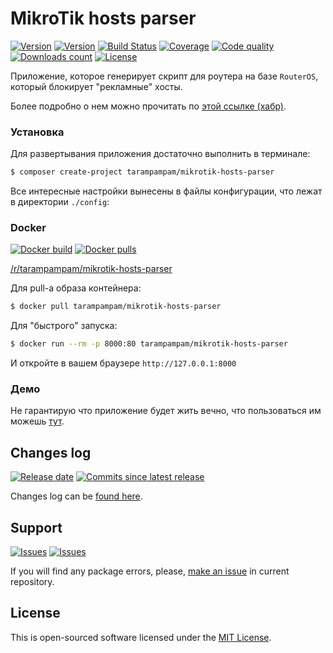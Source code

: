 # MikroTik hosts parser

[![Version][badge_packagist_version]][link_packagist]
[![Version][badge_php_version]][link_packagist]
[![Build Status][badge_build_status]][link_build_status]
[![Coverage][badge_coverage]][link_coverage]
[![Code quality][badge_code_quality]][link_coverage]
[![Downloads count][badge_downloads_count]][link_packagist]
[![License][badge_license]][link_license]

Приложение, которое генерирует скрипт для роутера на базе `RouterOS`, который блокирует "рекламные" хосты.

Более подробно о нем можно прочитать по [этой ссылке (хабр)][habr].

### Установка

Для развертывания приложения достаточно выполнить в терминале:

```bash
$ composer create-project tarampampam/mikrotik-hosts-parser
```

Все интересные настройки вынесены в файлы конфигурации, что лежат в директории `./config`:

### Docker

[![Docker build][badge_docker_build]][link_docker_build]
[![Docker pulls][badge_docker_pulls]][link_docker_pulls]

[/r/tarampampam/mikrotik-hosts-parser][docker_hub]

Для pull-а образа контейнера:

```bash
$ docker pull tarampampam/mikrotik-hosts-parser
```

Для "быстрого" запуска:

```bash
$ docker run --rm -p 8000:80 tarampampam/mikrotik-hosts-parser
```

И откройте в вашем браузере `http://127.0.0.1:8000`

### Демо

Не гарантирую что приложение будет жить вечно, что пользоваться им можешь [тут][demo].

## Changes log

[![Release date][badge_release_date]][link_releases]
[![Commits since latest release][badge_commits_since_release]][link_commits]

Changes log can be [found here][link_changes_log].

## Support

[![Issues][badge_issues]][link_issues]
[![Issues][badge_pulls]][link_pulls]

If you will find any package errors, please, [make an issue][link_create_issue] in current repository.

## License

This is open-sourced software licensed under the [MIT License][link_license].

[badge_packagist_version]:https://img.shields.io/packagist/v/tarampampam/mikrotik-hosts-parser.svg?style=flat-square&maxAge=180
[badge_php_version]:https://img.shields.io/packagist/php-v/tarampampam/mikrotik-hosts-parser.svg?style=flat-square&longCache=true
[badge_build_status]:https://img.shields.io/scrutinizer/build/g/tarampampam/mikrotik-hosts-parser.svg?style=flat-square&maxAge=180&logo=scrutinizer
[badge_code_quality]:https://img.shields.io/scrutinizer/g/tarampampam/mikrotik-hosts-parser.svg?style=flat-square&maxAge=180
[badge_coverage]:https://img.shields.io/scrutinizer/coverage/g/tarampampam/mikrotik-hosts-parser.svg?style=flat-square&maxAge=180
[badge_downloads_count]:https://img.shields.io/packagist/dt/tarampampam/mikrotik-hosts-parser.svg?style=flat-square&maxAge=180
[badge_license]:https://img.shields.io/packagist/l/tarampampam/mikrotik-hosts-parser.svg?style=flat-square&longCache=true
[badge_release_date]:https://img.shields.io/github/release-date/tarampampam/mikrotik-hosts-parser.svg?style=flat-square&maxAge=180
[badge_commits_since_release]:https://img.shields.io/github/commits-since/tarampampam/mikrotik-hosts-parser/latest.svg?style=flat-square&maxAge=180
[badge_issues]:https://img.shields.io/github/issues/tarampampam/mikrotik-hosts-parser.svg?style=flat-square&maxAge=180
[badge_pulls]:https://img.shields.io/github/issues-pr/tarampampam/mikrotik-hosts-parser.svg?style=flat-square&maxAge=180
[badge_docker_build]:https://img.shields.io/docker/build/tarampampam/mikrotik-hosts-parser.svg?style=flat-square&maxAge=180
[badge_docker_pulls]:https://img.shields.io/docker/pulls/tarampampam/mikrotik-hosts-parser.svg?style=flat-square&maxAge=180
[link_releases]:https://github.com/tarampampam/mikrotik-hosts-parser/releases
[link_packagist]:https://packagist.org/packages/tarampampam/mikrotik-hosts-parser
[link_build_status]:https://scrutinizer-ci.com/g/tarampampam/mikrotik-hosts-parser/build-status/master
[link_coverage]:https://scrutinizer-ci.com/g/tarampampam/mikrotik-hosts-parser/?branch=master
[link_changes_log]:https://github.com/tarampampam/mikrotik-hosts-parser/blob/master/CHANGELOG.md
[link_issues]:https://github.com/tarampampam/mikrotik-hosts-parser/issues
[link_create_issue]:https://github.com/tarampampam/mikrotik-hosts-parser/issues/new/choose
[link_commits]:https://github.com/tarampampam/mikrotik-hosts-parser/commits
[link_pulls]:https://github.com/tarampampam/mikrotik-hosts-parser/pulls
[link_license]:https://github.com/tarampampam/mikrotik-hosts-parser/blob/master/LICENSE
[link_docker_build]:https://hub.docker.com/r/tarampampam/mikrotik-hosts-parser/builds/
[link_docker_pulls]:https://hub.docker.com/r/tarampampam/mikrotik-hosts-parser/
[getcomposer]:https://getcomposer.org/download/
[demo]: https://stopad.kplus.pro/
[habr]: https://habrahabr.ru/post/264001/
[docker_hub]:https://hub.docker.com/r/tarampampam/mikrotik-hosts-parser/
